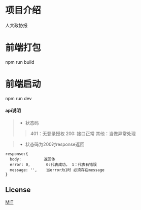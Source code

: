 # 项目介绍
人大政协报

# 前端打包
npm run build
# 前端启动
npm run dev


#### api说明

>* 状态码
>> 401：无登录授权
>> 200: 接口正常
>> 其他：当做异常处理

>* 状态码为200时response返回
```
response:{
  body:          返回体 
  error: 0,       0:代表成功， 1：代表有错误
  message: '',    当error为1时 必须存在message
}
```

## License

[MIT](http://opensource.org/licenses/MIT)
